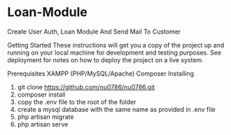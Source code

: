 # Loan-Module
Create User Auth, Loan Module And Send Mail To Customer

Getting Started
These instructions will get you a copy of the project up and running on your local machine for development and testing purposes. See deployment for notes on how to deploy the project on a live system.

Prerequisites
XAMPP (PHP/MySQL/Apache)
Composer
Installing
1. git clone https://github.com/nu0786/nu0786.git
2. composer install
3. copy the .env file to the root of the folder
4. create a mysql database with the same name as provided in .env file
5. php artisan migrate
7. php artisan serve
